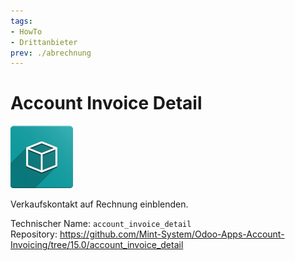 ```yaml
---
tags:
- HowTo
- Drittanbieter
prev: ./abrechnung
---
```

# Account Invoice Detail

![icon_oms_box](assets/icon_oms_box.png)

Verkaufskontakt auf Rechnung einblenden.

Technischer Name: `account_invoice_detail`\
Repository: <https://github.com/Mint-System/Odoo-Apps-Account-Invoicing/tree/15.0/account_invoice_detail>